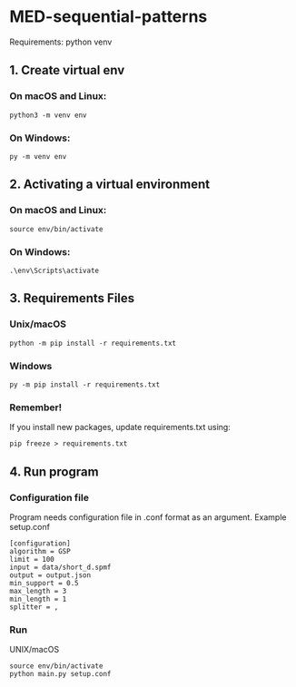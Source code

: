 # MED-sequential-patterns
Requirements:
python
venv
## 1. Create virtual env
### On macOS and Linux:

`python3 -m venv env`

### On Windows:

`py -m venv env`

## 2. Activating a virtual environment
### On macOS and Linux:

`source env/bin/activate`

### On Windows:

`.\env\Scripts\activate`

## 3. Requirements Files
### Unix/macOS 

`python -m pip install -r requirements.txt`

### Windows

`py -m pip install -r requirements.txt`

### Remember!

If you install new packages, update requirements.txt using:

`pip freeze > requirements.txt`

## 4. Run program

### Configuration file
Program needs configuration file in .conf format as an argument. 
Example setup.conf
```
[configuration]
algorithm = GSP
limit = 100
input = data/short_d.spmf
output = output.json
min_support = 0.5
max_length = 3
min_length = 1
splitter = ,
```
### Run 
UNIX/macOS
```
source env/bin/activate
python main.py setup.conf
```
